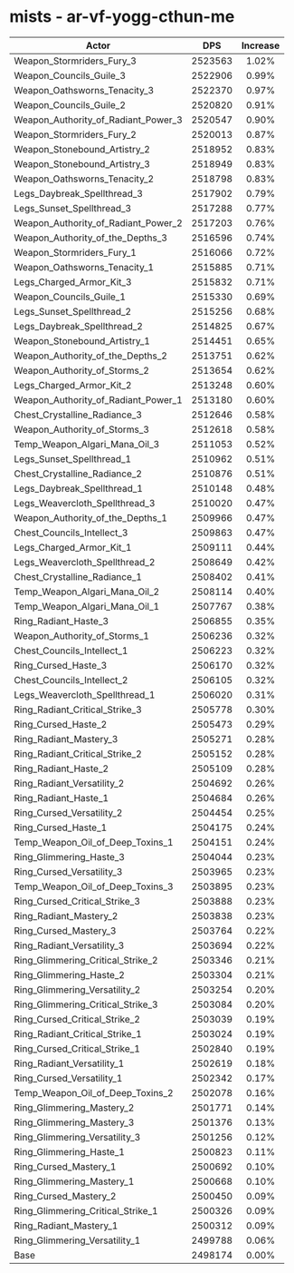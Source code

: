 # mists - ar-vf-yogg-cthun-me
| Actor | DPS | Increase |
|---|:---:|:---:|
|Weapon_Stormriders_Fury_3|2523563|1.02%|
|Weapon_Councils_Guile_3|2522906|0.99%|
|Weapon_Oathsworns_Tenacity_3|2522370|0.97%|
|Weapon_Councils_Guile_2|2520820|0.91%|
|Weapon_Authority_of_Radiant_Power_3|2520547|0.90%|
|Weapon_Stormriders_Fury_2|2520013|0.87%|
|Weapon_Stonebound_Artistry_2|2518952|0.83%|
|Weapon_Stonebound_Artistry_3|2518949|0.83%|
|Weapon_Oathsworns_Tenacity_2|2518798|0.83%|
|Legs_Daybreak_Spellthread_3|2517902|0.79%|
|Legs_Sunset_Spellthread_3|2517288|0.77%|
|Weapon_Authority_of_Radiant_Power_2|2517203|0.76%|
|Weapon_Authority_of_the_Depths_3|2516596|0.74%|
|Weapon_Stormriders_Fury_1|2516066|0.72%|
|Weapon_Oathsworns_Tenacity_1|2515885|0.71%|
|Legs_Charged_Armor_Kit_3|2515832|0.71%|
|Weapon_Councils_Guile_1|2515330|0.69%|
|Legs_Sunset_Spellthread_2|2515256|0.68%|
|Legs_Daybreak_Spellthread_2|2514825|0.67%|
|Weapon_Stonebound_Artistry_1|2514451|0.65%|
|Weapon_Authority_of_the_Depths_2|2513751|0.62%|
|Weapon_Authority_of_Storms_2|2513654|0.62%|
|Legs_Charged_Armor_Kit_2|2513248|0.60%|
|Weapon_Authority_of_Radiant_Power_1|2513180|0.60%|
|Chest_Crystalline_Radiance_3|2512646|0.58%|
|Weapon_Authority_of_Storms_3|2512618|0.58%|
|Temp_Weapon_Algari_Mana_Oil_3|2511053|0.52%|
|Legs_Sunset_Spellthread_1|2510962|0.51%|
|Chest_Crystalline_Radiance_2|2510876|0.51%|
|Legs_Daybreak_Spellthread_1|2510148|0.48%|
|Legs_Weavercloth_Spellthread_3|2510020|0.47%|
|Weapon_Authority_of_the_Depths_1|2509966|0.47%|
|Chest_Councils_Intellect_3|2509863|0.47%|
|Legs_Charged_Armor_Kit_1|2509111|0.44%|
|Legs_Weavercloth_Spellthread_2|2508649|0.42%|
|Chest_Crystalline_Radiance_1|2508402|0.41%|
|Temp_Weapon_Algari_Mana_Oil_2|2508114|0.40%|
|Temp_Weapon_Algari_Mana_Oil_1|2507767|0.38%|
|Ring_Radiant_Haste_3|2506855|0.35%|
|Weapon_Authority_of_Storms_1|2506236|0.32%|
|Chest_Councils_Intellect_1|2506223|0.32%|
|Ring_Cursed_Haste_3|2506170|0.32%|
|Chest_Councils_Intellect_2|2506105|0.32%|
|Legs_Weavercloth_Spellthread_1|2506020|0.31%|
|Ring_Radiant_Critical_Strike_3|2505778|0.30%|
|Ring_Cursed_Haste_2|2505473|0.29%|
|Ring_Radiant_Mastery_3|2505271|0.28%|
|Ring_Radiant_Critical_Strike_2|2505152|0.28%|
|Ring_Radiant_Haste_2|2505109|0.28%|
|Ring_Radiant_Versatility_2|2504692|0.26%|
|Ring_Radiant_Haste_1|2504684|0.26%|
|Ring_Cursed_Versatility_2|2504454|0.25%|
|Ring_Cursed_Haste_1|2504175|0.24%|
|Temp_Weapon_Oil_of_Deep_Toxins_1|2504151|0.24%|
|Ring_Glimmering_Haste_3|2504044|0.23%|
|Ring_Cursed_Versatility_3|2503965|0.23%|
|Temp_Weapon_Oil_of_Deep_Toxins_3|2503895|0.23%|
|Ring_Cursed_Critical_Strike_3|2503888|0.23%|
|Ring_Radiant_Mastery_2|2503838|0.23%|
|Ring_Cursed_Mastery_3|2503764|0.22%|
|Ring_Radiant_Versatility_3|2503694|0.22%|
|Ring_Glimmering_Critical_Strike_2|2503346|0.21%|
|Ring_Glimmering_Haste_2|2503304|0.21%|
|Ring_Glimmering_Versatility_2|2503254|0.20%|
|Ring_Glimmering_Critical_Strike_3|2503084|0.20%|
|Ring_Cursed_Critical_Strike_2|2503039|0.19%|
|Ring_Radiant_Critical_Strike_1|2503024|0.19%|
|Ring_Cursed_Critical_Strike_1|2502840|0.19%|
|Ring_Radiant_Versatility_1|2502619|0.18%|
|Ring_Cursed_Versatility_1|2502342|0.17%|
|Temp_Weapon_Oil_of_Deep_Toxins_2|2502078|0.16%|
|Ring_Glimmering_Mastery_2|2501771|0.14%|
|Ring_Glimmering_Mastery_3|2501376|0.13%|
|Ring_Glimmering_Versatility_3|2501256|0.12%|
|Ring_Glimmering_Haste_1|2500823|0.11%|
|Ring_Cursed_Mastery_1|2500692|0.10%|
|Ring_Glimmering_Mastery_1|2500668|0.10%|
|Ring_Cursed_Mastery_2|2500450|0.09%|
|Ring_Glimmering_Critical_Strike_1|2500326|0.09%|
|Ring_Radiant_Mastery_1|2500312|0.09%|
|Ring_Glimmering_Versatility_1|2499788|0.06%|
|Base|2498174|0.00%|
